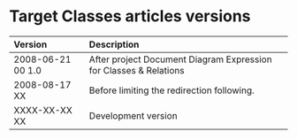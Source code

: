 ﻿Target Classes articles versions
================================

|Version|Description|
| :- | :- |
|2008-06-21 00  1.0|After project Document Diagram Expression for Classes & Relations|
|2008-08-17 XX|Before limiting the redirection following.|
|XXXX-XX-XX XX|Development version|

